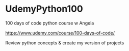 # UdemyPython100
100 days of code python course w Angela

https://www.udemy.com/course/100-days-of-code/

Review python concepts & create my version of projects